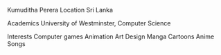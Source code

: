Kumuditha Perera
Location
Sri Lanka

Academics
University of Westminster, Computer Science

Interests
Computer games
Animation
Art
Design
Manga
Cartoons
Anime
Songs
